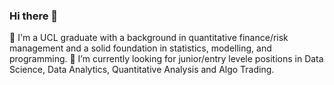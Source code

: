 ### Hi there 👋

🤖 I'm a UCL graduate with a background in quantitative finance/risk management and a solid foundation in statistics, modelling, and programming. 
🔭 I’m currently looking for junior/entry levele positions in Data Science, Data Analytics, Quantitative Analysis and Algo Trading. 

